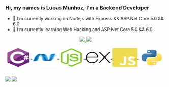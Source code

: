 ### Hi, my names is Lucas Munhoz, I'm a Backend Developer
- 🔭 I’m currently working on Nodejs with Express && ASP.Net Core 5.0 && 6.0
- 🌱 I’m currently learning Web Hacking and ASP.Net Core 5.0 && 6.0

<div align="center">
  <a href="https://github.com/munhoz2k">
  <img height="130em" src="https://github-readme-stats.vercel.app/api?username=munhoz2k&show_icons=true&theme=dark&include_all_commits=true&count_private=true"/>
  <img height="100em" src="https://github-readme-stats.vercel.app/api/top-langs/?username=munhoz2k&layout=compact&langs_count=7&theme=dark"/>
</div>
<div style="display: inline_block"><br>
  <img align="center" alt="Lucas-CSharp" height="60" width="80" src="https://raw.githubusercontent.com/devicons/devicon/master/icons/csharp/csharp-original.svg">
  <img align="center" alt="Lucas-DotNet" height="60" width="80" src="https://raw.githubusercontent.com/devicons/devicon/master/icons/dot-net/dot-net-original.svg">
  <img align="center" alt="Lucas-Node" height="60" width="80" src="https://raw.githubusercontent.com/devicons/devicon/master/icons/nodejs/nodejs-original.svg">
  <img align="center" alt="Lucas-Ex" height="60" width="80" src="https://raw.githubusercontent.com/devicons/devicon/master/icons/express/express-original.svg">
  <img align="center" alt="Lucas-Js" height="60" width="80" src="https://raw.githubusercontent.com/devicons/devicon/master/icons/javascript/javascript-plain.svg">
  <img align="center" alt="Lucas-Python" height="60" width="80" src="https://raw.githubusercontent.com/devicons/devicon/master/icons/python/python-original.svg">

</div>
  
  ##
 
<div> 
  <a href = "mailto:lucasmunhozarruda@gmail.com"><img src="https://img.shields.io/badge/-Gmail-%23333?style=for-the-badge&logo=gmail&logoColor=white" target="_blank"></a>
  <a href="https://www.linkedin.com/in/lucas-munhoz-b946131a5/" target="_blank"><img src="https://img.shields.io/badge/-LinkedIn-%230077B5?style=for-the-badge&logo=linkedin&logoColor=white" target="_blank"></a> 
</div>

